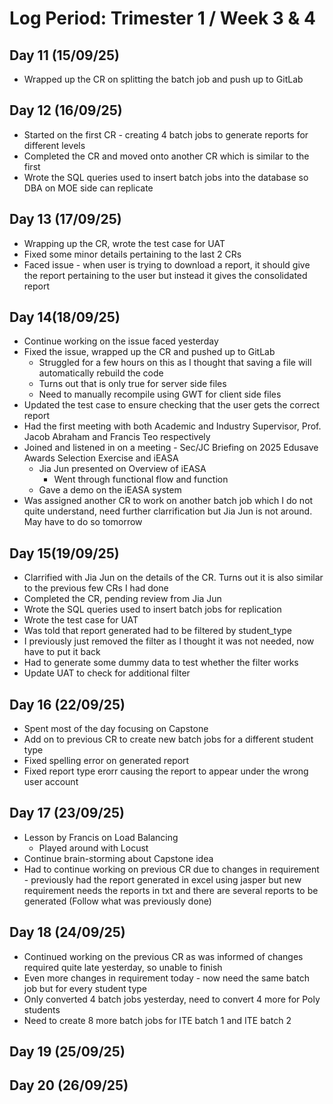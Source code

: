 # Log Period: Trimester 1 / Week 3 & 4

## Day 11 (15/09/25)
* Wrapped up the CR on splitting the batch job and push up to GitLab

## Day 12 (16/09/25)
* Started on the first CR - creating 4 batch jobs to generate reports for different levels
* Completed the CR and moved onto another CR which is similar to the first
* Wrote the SQL queries used to insert batch jobs into the database so DBA on MOE side can replicate

## Day 13 (17/09/25)
* Wrapping up the CR, wrote the test case for UAT
* Fixed some minor details pertaining to the last 2 CRs
* Faced issue - when user is trying to download a report, it should give the report pertaining to the user but instead it gives the consolidated report

## Day 14(18/09/25) 
* Continue working on the issue faced yesterday
* Fixed the issue, wrapped up the CR and pushed up to GitLab
    * Struggled for a few hours on this as I thought that saving a file will automatically rebuild the code
    * Turns out that is only true for server side files
    * Need to manually recompile using GWT for client side files
* Updated the test case to ensure checking that the user gets the correct report
* Had the first meeting with both Academic and Industry Supervisor, Prof. Jacob Abraham and Francis Teo respectively
* Joined and listened in on a meeting - Sec/JC Briefing on 2025 Edusave Awards Selection Exercise and iEASA
    * Jia Jun presented on Overview of iEASA
        * Went through functional flow and function
    * Gave a demo on the iEASA system
* Was assigned another CR to work on another batch job which I do not quite understand, need further clarrification but Jia Jun is not around. May have to do so tomorrow

## Day 15(19/09/25)
* Clarrified with Jia Jun on the details of the CR. Turns out it is also similar to the previous few CRs I had done
* Completed the CR, pending review from Jia Jun
* Wrote the SQL queries used to insert batch jobs for replication
* Wrote the test case for UAT
* Was told that report generated had to be filtered by student_type
* I previously just removed the filter as I thought it was not needed, now have to put it back
* Had to generate some dummy data to test whether the filter works 
* Update UAT to check for additional filter

## Day 16 (22/09/25)
* Spent most of the day focusing on Capstone 
* Add on to previous CR to create new batch jobs for a different student type
* Fixed spelling error on generated report 
* Fixed report type erorr causing the report to appear under the wrong user account

## Day 17 (23/09/25)
* Lesson by Francis on Load Balancing
    * Played around with Locust
* Continue brain-storming about Capstone idea
* Had to continue working on previous CR due to changes in requirement - previously had the report generated in excel using jasper but new requirement needs the reports in txt and there are several reports to be generated (Follow what was previously done)

## Day 18 (24/09/25)
* Continued working on the previous CR as was informed of changes required quite late yesterday, so unable to finish
* Even more changes in requirement today - now need the same batch job but for every student type
* Only converted 4 batch jobs yesterday, need to convert 4 more for Poly students
* Need to create 8 more batch jobs for ITE batch 1 and ITE batch 2

## Day 19 (25/09/25)

## Day 20 (26/09/25)
